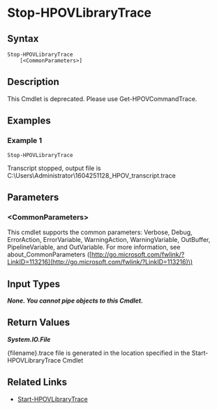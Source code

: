 ﻿---
description: Stop HPOV Library Verbose Trace.
---

# Stop-HPOVLibraryTrace

## Syntax

```text
Stop-HPOVLibraryTrace
    [<CommonParameters>]
```

## Description

This Cmdlet is deprecated.  Please use Get-HPOVCommandTrace.

## Examples

###  Example 1 

```text
Stop-HPOVLibraryTrace

```

Transcript stopped, output file is C:\Users\Administrator\1604251128_HPOV_transcript.trace

## Parameters

### &lt;CommonParameters&gt;

This cmdlet supports the common parameters: Verbose, Debug, ErrorAction, ErrorVariable, WarningAction, WarningVariable, OutBuffer, PipelineVariable, and OutVariable. For more information, see about\_CommonParameters \([http://go.microsoft.com/fwlink/?LinkID=113216](http://go.microsoft.com/fwlink/?LinkID=113216)\)

## Input Types

_**None.  You cannot pipe objects to this Cmdlet.**_

## Return Values

_**System.IO.File**_

{filename}.trace file is generated in the location specified in the Start-HPOVLibraryTrace Cmdlet

## Related Links

* [Start-HPOVLibraryTrace](start-hpovlibrarytrace.md)
